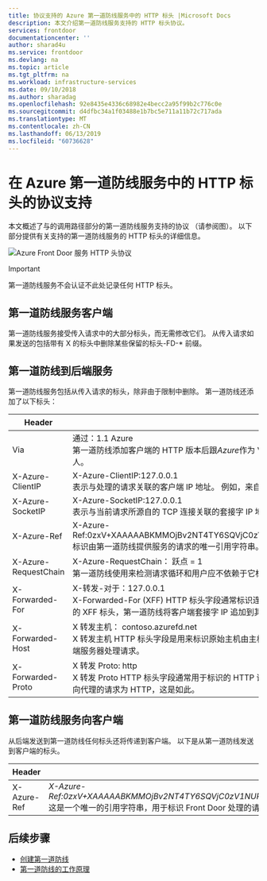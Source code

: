 ```yaml
---
title: 协议支持的 Azure 第一道防线服务中的 HTTP 标头 |Microsoft Docs
description: 本文介绍第一道防线服务支持的 HTTP 标头协议。
services: frontdoor
documentationcenter: ''
author: sharad4u
ms.service: frontdoor
ms.devlang: na
ms.topic: article
ms.tgt_pltfrm: na
ms.workload: infrastructure-services
ms.date: 09/10/2018
ms.author: sharadag
ms.openlocfilehash: 92e8435e4336c68982e4becc2a95f99b2c776c0e
ms.sourcegitcommit: d4dfbc34a1f03488e1b7bc5e711a11b72c717ada
ms.translationtype: MT
ms.contentlocale: zh-CN
ms.lasthandoff: 06/13/2019
ms.locfileid: "60736628"
---
```

# <a name="protocol-support-for-http-headers-in-azure-front-door-service"></a>在 Azure 第一道防线服务中的 HTTP 标头的协议支持
本文概述了与的调用路径部分的第一道防线服务支持的协议 （请参阅图）。 以下部分提供有关支持的第一道防线服务的 HTTP 标头的详细信息。

![Azure Front Door 服务 HTTP 头协议][1]

>[!IMPORTANT]
>第一道防线服务不会认证不此处记录任何 HTTP 标头。

## <a name="client-to-front-door-service"></a>第一道防线服务客户端
第一道防线服务接受传入请求中的大部分标头，而无需修改它们。 从传入请求如果发送的包括带有 X 的标头中删除某些保留的标头-FD-* 前缀。

## <a name="front-door-service-to-backend"></a>第一道防线到后端服务

第一道防线服务包括从传入请求的标头，除非由于限制中删除。 第一道防线还添加了以下标头：

| Header  | 示例和说明 |
| ------------- | ------------- |
| Via |  通过：1.1 Azure </br> 第一道防线添加客户端的 HTTP 版本后跟*Azure*作为 Via 标头的值。 这表示客户端的 HTTP 版本和该第一道防线是请求客户端和后端之间的中间收件人。  |
| X-Azure-ClientIP | X-Azure-ClientIP:127.0.0.1 </br> 表示与处理的请求关联的客户端 IP 地址。 例如，来自代理的请求可能会添加 X-转发-对于标头以指示原始调用方的 IP 地址。 |
| X-Azure-SocketIP |  X-Azure-SocketIP:127.0.0.1 </br> 表示与当前请求所源自的 TCP 连接关联的套接字 IP 地址。 请求的客户端 IP 地址不可能等于其套接字的 IP 地址，因为用户可以随意覆盖。|
| X-Azure-Ref |  X-Azure-Ref:0zxV+XAAAAABKMMOjBv2NT4TY6SQVjC0zV1NURURHRTA2MTkANDM3YzgyY2QtMzYwYS00YTU0LTk0YzMtNWZmNzA3NjQ3Nzgz </br> 标识由第一道防线提供服务的请求的唯一引用字符串。 它用于搜索访问日志和故障排除的关键。|
| X-Azure-RequestChain |  X-Azure-RequestChain： 跃点 = 1 </br> 第一道防线使用来检测请求循环和用户应不依赖于它标头。 |
| X-Forwarded-For | X-转发-对于：127.0.0.1 </br> X-Forwarded-For (XFF) HTTP 标头字段通常标识连接到 web 服务器通过 HTTP 代理服务器或负载均衡器的客户端的原始 IP 地址。 如果没有现有的 XFF 标头，第一道防线将客户端套接字 IP 追加到其中，或添加具有客户端套接字 IP 的 XFF 标头。 |
| X-Forwarded-Host | X 转发主机： contoso.azurefd.net </br> X 转发主机 HTTP 标头字段是用来标识原始主机由主机 HTTP 请求标头中的客户端请求的常见方法。 这是因为来自第一道防线的主机名可能不同的后端服务器处理请求。 |
| X-Forwarded-Proto | X 转发 Proto: http </br> X 转发 Proto HTTP 标头字段通常用于标识的 HTTP 请求的原始协议，因为第一道防线，根据配置，可能会与后端使用 HTTPS 进行通信。 即使对反向代理的请求为 HTTP，这是如此。 |

## <a name="front-door-service-to-client"></a>第一道防线服务向客户端

从后端发送到第一道防线任何标头还将传递到客户端。 以下是从第一道防线发送到客户端的标头。

| Header  | 示例 |
| ------------- | ------------- |
| X-Azure-Ref |  *X-Azure-Ref:0zxV+XAAAAABKMMOjBv2NT4TY6SQVjC0zV1NURURHRTA2MTkANDM3YzgyY2QtMzYwYS00YTU0LTk0YzMtNWZmNzA3NjQ3Nzgz* </br> 这是一个唯一的引用字符串，用于标识 Front Door 处理的请求。 这是故障排除，因为它用于访问日志中搜索的关键。|

## <a name="next-steps"></a>后续步骤

- [创建第一道防线](quickstart-create-front-door.md)
- [第一道防线的工作原理](front-door-routing-architecture.md)

<!--Image references-->
[1]: ./media/front-door-http-headers-protocol/front-door-protocol-summary.png